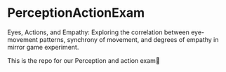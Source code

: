 # PerceptionActionExam
Eyes, Actions, and Empathy: Exploring the correlation between eye-movement patterns, synchrony of movement, and degrees of empathy in mirror game experiment. 

This is the repo for our Perception and action exam🧠
